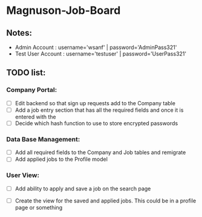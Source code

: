 # Magnuson-Job-Board

## Notes:
* Admin Account : username='wsanf' | password='AdminPass321'
* Test User Account : username='testuser' | password='UserPass321'


## TODO list:

### Company Portal:

- [ ] Edit backend so that sign up requests add to the Company table
- [ ] Add a job entry section that has all the required fields and once it is entered with the 
- [ ] Decide which hash function to use to store encrypted passwords

### Data Base Management:

- [ ] Add all required fields to the Company and Job tables and remigrate
- [ ] Add applied jobs to the Profile model

### User View:

- [ ] Add ability to apply and save a job on the search page
- [ ] Create the view for the saved and applied jobs. This could be in a profile page or something

